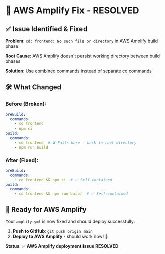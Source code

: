 # 🔧 AWS Amplify Fix - RESOLVED

## ✅ **Issue Identified & Fixed**

**Problem**: `cd: frontend: No such file or directory` in AWS Amplify build phase

**Root Cause**: AWS Amplify doesn't persist working directory between build phases

**Solution**: Use combined commands instead of separate cd commands

## 🛠️ **What Changed**

### Before (Broken):
```yaml
preBuild:
  commands:
    - cd frontend
    - npm ci
build:
  commands:
    - cd frontend  # ❌ Fails here - back in root directory
    - npm run build
```

### After (Fixed):
```yaml
preBuild:
  commands:
    - cd frontend && npm ci  # ✅ Self-contained
build:
  commands:
    - cd frontend && npm run build  # ✅ Self-contained
```

## 🚀 **Ready for AWS Amplify**

Your `amplify.yml` is now fixed and should deploy successfully:

1. **Push to GitHub**: `git push origin main`
2. **Deploy to AWS Amplify** - should work now! 🎉

**Status**: ✅ **AWS Amplify deployment issue RESOLVED**
